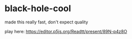 # black-hole-cool
made this really fast, don't expect quality

play here: https://editor.p5js.org/Readtt/present/89N-p4z8O
